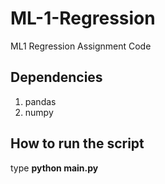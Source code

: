 # ML-1-Regression
ML1 Regression Assignment Code


## Dependencies

1. pandas
2. numpy


## How to run the script
type **python main.py**

